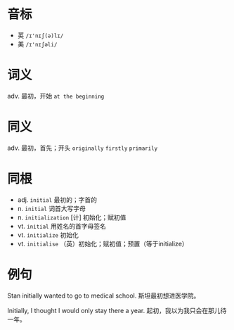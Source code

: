 # 音标

- 英 `/ɪ'nɪʃ(ə)lɪ/`
- 美 `/ɪ'nɪʃəli/`

# 词义

adv. 最初，开始
`at the beginning`

# 同义

adv. 最初，首先；开头
`originally` `firstly` `primarily`

# 同根

- adj. `initial` 最初的；字首的
- n. `initial` 词首大写字母
- n. `initialization` [计] 初始化；赋初值
- vt. `initial` 用姓名的首字母签名
- vt. `initialize` 初始化
- vt. `initialise` （英）初始化；赋初值；预置（等于initialize）

# 例句

Stan initially wanted to go to medical school.
斯坦最初想进医学院。

Initially, I thought I would only stay there a year.
起初，我以为我只会在那儿待一年。


